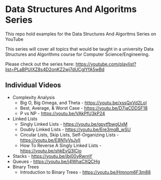 # Data Structures And Algoritms Series

This repo hold examples for the Data Structures And Algoritms Series on YouTube

This series will cover all topics that would be taught in a university Data Structures and Algorithms course for Computer Science/Engineering. 

Please check out the series here: https://youtube.com/playlist?list=PLaBPUIXZ8s4D2onKZ2wj7dUCglYfA5wBd

## Individual Videos
* Complexity Analysis
    * Big O, Big Omega, and Theta - https://youtu.be/xssQxVd2LoI
    * Best, Average, & Worst Case - https://youtu.be/D7jaCDDSF18
    * P vs NP - https://youtu.be/VAkPfU3kP24
* Linked Lists
    * Singly Linked Lists - https://youtu.be/gpvtfbwgUxM
    * Doubly Linked Lists - https://youtu.be/Ere3mqB_wSU
    * Circular Lists, Skip Lists, Self-Organizing Lists - https://youtu.be/E8N1yVsJylI
    * How To Reverse A Singly Linked Lists - https://youtu.be/shkEyQ3lCio
* Stacks - https://youtu.be/jbj00yRwrnY
* Queues - https://youtu.be/j4WhaCXQCHg
* Binary Trees
    * Introduction to Binary Trees - https://youtu.be/Hmnom6F3m88